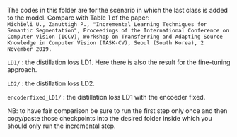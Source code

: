 The codes in this folder are for the scenario in which the last class is added to the model.
Compare with Table 1 of the paper:   
```Michieli U., Zanuttigh P., "Incremental Learning Techniques for Semantic Segmentation", Proceedings of the International Conference on Computer Vision (ICCV), Workshop on Transferring and Adapting Source Knowledge in Computer Vision (TASK-CV), Seoul (South Korea), 2 November 2019.```





```LD1/``` : the distillation loss LD1. Here there is also the result for the fine-tuning approach.


```LD2/``` : the distillation loss LD2.


```encoderfixed_LD1/``` : the distillation loss LD1 with the encoeder fixed.



NB: to have fair comparison be sure to run the first step only once and then copy/paste those checkpoints into the desired folder inside which you should only run the incremental step. 

